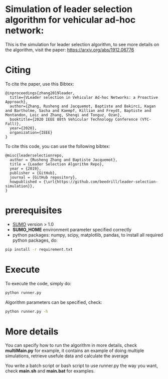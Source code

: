 # Simulation of leader selection algorithm for vehicular ad-hoc network:
This is the simulation for leader selection algorithm, to see more details on the algorithm, visit the paper:
https://arxiv.org/abs/1912.06776

# Citing
To cite the paper, use this Bibtex:
```
@inproceedings{zhang2019leader,
  title={VLeader selection in Vehicular Ad-hoc Networks: a Proactive Approach},
  author={Zhang, Rusheng and Jacquemot, Baptiste and Bakirci, Kagan and Bartholme, Sacha and Kaempf, Killian and Freydt, Baptiste and Montandon, Loic and Zhang, Shenqi and Tonguz, Ozan},
  booktitle={2020 IEEE 88th Vehicular Technology Conference (VTC-Fall)},
  year={2020},
  organization={IEEE}
}
```
To cite this code, you can use the following bibtex:
```
@misc{leaderselectionrepo,
  author = {Rusheng Zhang and Baptiste Jacquemot},
  title = {Leader Selection Algorithm Repo},
  year = {2019},
  publisher = {GitHub},
  journal = {GitHub repository},
  howpublished = {\url{https://github.com/beedrill/leader-selection-simulation}},
}
```


# prerequisites
- [SUMO](https://sumo.dlr.de/) version > 1.0
- __SUMO_HOME__ environment parameter specified correctly
- python packages: numpy, scipy, matplotlib, pandas, to install all required python packages, do:
```bash
pip install -r requirement.txt
```

# Execute
To execute the code, simply do:
```bash
python runner.py
```

Algorithm parameters can be specified, check:
```bash
python runner.py -h
```

# More details
You can specify how to run the algorithm in more details, check __multiMain.py__ for example, it contains an example of doing multiple simulations, retrieve usefule data and calculate the average

You write a batch script or bash script to use runner.py the way you want, check __main.sh__ and __main.bat__ for examples.